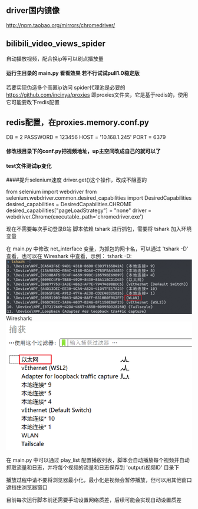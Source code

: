 ## driver国内镜像
http://npm.taobao.org/mirrors/chromedriver/

## bilibili_video_views_spider
自动播放视频，配合换ip等可以刷点播放量

#### 运行主目录的 main.py 看看效果 若不行试试pull1.0稳定版

若要实现伪造多个高匿ip访问
spider代理池是必要的 https://github.com/incinya/proxies
即proxies文件夹，它是基于redis的，使用它可能要改下redis配置

## redis配置，在proxies.memory.conf.py
DB = 2
PASSWORD = 123456
HOST = '10.168.1.245'
PORT = 6379

#### 修改根目录下的conf.py把视频地址，up主空间改成自己的就可以了

#### test文件测试ip变化

####提升selenium速度
driver.get()这个操作，改成不阻塞的

from selenium import webdriver
from selenium.webdriver.common.desired_capabilities import DesiredCapabilities
desired_capabilities = DesiredCapabilities.CHROME
desired_capabilities["pageLoadStrategy"] = "none"
driver = webdriver.Chrome(executable_path='chromedriver.exe')

现在不需要每次手动登录B站
脚本依赖 tshark 进行抓包，需要将 tshark 加入环境变量

在 main.py 中修改 net_interface 变量，为抓包的网卡名，可以通过 'tshark -D' 查看，也可以在 Wireshark 中查看，示例：
tshark -D:
![Alt text](image.png)
Wireshark:
![Alt text](image-1.png)

在 main.py 中可以通过 play_list 配置播放列表，脚本会自动播放每个视频并自动抓取流量和日志，并将每个视频的流量和日志保存到 'output\视频ID' 目录下

播放过程中请不要将浏览器最小化，最小化是视频会暂停播放，但可以用其他窗口遮挡住浏览器窗口

目前每次运行脚本前还需要手动设置网络质差，后续可能会实现自动设置质差